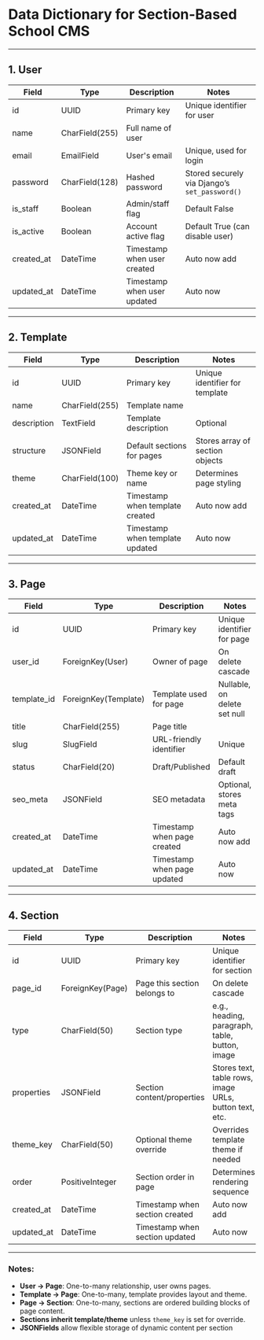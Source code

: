 # **Data Dictionary for Section-Based School CMS**

---

## **1. User**

| Field      | Type           | Description                 | Notes                                         |
| ---------- | -------------- | --------------------------- | --------------------------------------------- |
| id         | UUID           | Primary key                 | Unique identifier for user                    |
| name       | CharField(255) | Full name of user           |                                               |
| email      | EmailField     | User's email                | Unique, used for login                        |
| password   | CharField(128) | Hashed password             | Stored securely via Django’s `set_password()` |
| is_staff   | Boolean        | Admin/staff flag            | Default False                                 |
| is_active  | Boolean        | Account active flag         | Default True (can disable user)               |
| created_at | DateTime       | Timestamp when user created | Auto now add                                  |
| updated_at | DateTime       | Timestamp when user updated | Auto now                                      |

---

## **2. Template**

| Field       | Type           | Description                     | Notes                           |
| ----------- | -------------- | ------------------------------- | ------------------------------- |
| id          | UUID           | Primary key                     | Unique identifier for template  |
| name        | CharField(255) | Template name                   |                                 |
| description | TextField      | Template description            | Optional                        |
| structure   | JSONField      | Default sections for pages      | Stores array of section objects |
| theme       | CharField(100) | Theme key or name               | Determines page styling         |
| created_at  | DateTime       | Timestamp when template created | Auto now add                    |
| updated_at  | DateTime       | Timestamp when template updated | Auto now                        |

---

## **3. Page**

| Field       | Type                 | Description                 | Notes                        |
| ----------- | -------------------- | --------------------------- | ---------------------------- |
| id          | UUID                 | Primary key                 | Unique identifier for page   |
| user_id     | ForeignKey(User)     | Owner of page               | On delete cascade            |
| template_id | ForeignKey(Template) | Template used for page      | Nullable, on delete set null |
| title       | CharField(255)       | Page title                  |                              |
| slug        | SlugField            | URL-friendly identifier     | Unique                       |
| status      | CharField(20)        | Draft/Published             | Default draft                |
| seo_meta    | JSONField            | SEO metadata                | Optional, stores meta tags   |
| created_at  | DateTime             | Timestamp when page created | Auto now add                 |
| updated_at  | DateTime             | Timestamp when page updated | Auto now                     |

---

## **4. Section**

| Field      | Type             | Description                    | Notes                                                  |
| ---------- | ---------------- | ------------------------------ | ------------------------------------------------------ |
| id         | UUID             | Primary key                    | Unique identifier for section                          |
| page_id    | ForeignKey(Page) | Page this section belongs to   | On delete cascade                                      |
| type       | CharField(50)    | Section type                   | e.g., heading, paragraph, table, button, image         |
| properties | JSONField        | Section content/properties     | Stores text, table rows, image URLs, button text, etc. |
| theme_key  | CharField(50)    | Optional theme override        | Overrides template theme if needed                     |
| order      | PositiveInteger  | Section order in page          | Determines rendering sequence                          |
| created_at | DateTime         | Timestamp when section created | Auto now add                                           |
| updated_at | DateTime         | Timestamp when section updated | Auto now                                               |

---

### **Notes:**

* **User → Page**: One-to-many relationship, user owns pages.
* **Template → Page**: One-to-many, template provides layout and theme.
* **Page → Section**: One-to-many, sections are ordered building blocks of page content.
* **Sections inherit template/theme** unless `theme_key` is set for override.
* **JSONFields** allow flexible storage of dynamic content per section
